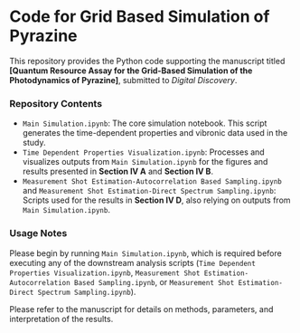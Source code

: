 # Code for Grid Based Simulation of Pyrazine

This repository provides the Python code supporting the manuscript titled **[Quantum Resource Assay for the Grid-Based Simulation of the Photodynamics of Pyrazine]**, submitted to *Digital Discovery*. 

### Repository Contents

- `Main Simulation.ipynb`: The core simulation notebook. This script generates the time-dependent properties and vibronic data used in the study.
- `Time Dependent Properties Visualization.ipynb`: Processes and visualizes outputs from `Main Simulation.ipynb` for the figures and results presented in **Section IV A** and **Section IV B**.
- `Measurement Shot Estimation-Autocorrelation Based Sampling.ipynb` and `Measurement Shot Estimation-Direct Spectrum Sampling.ipynb`: Scripts used for the results in **Section IV D**, also relying on outputs from `Main Simulation.ipynb`.

### Usage Notes

Please begin by running `Main Simulation.ipynb`, which is required before executing any of the downstream analysis scripts (`Time Dependent Properties Visualization.ipynb`, `Measurement Shot Estimation-Autocorrelation Based Sampling.ipynb`, or `Measurement Shot Estimation-Direct Spectrum Sampling.ipynb`).

Please refer to the manuscript for details on methods, parameters, and interpretation of the results.
